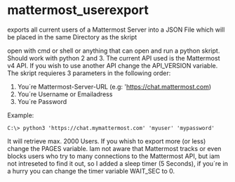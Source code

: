 # mattermost_userexport

exports all current users of a Mattermost Server into a JSON File which will be placed in the same Directory as the skript

open with cmd or shell or anything that can open and run a python skript. Should work with python 2 and 3. The current API used is the Mattermost v4 API. If you wish to use another API change the API_VERSION variable.
The skript requieres 3 parameters in the following order:

1. You´re Mattermost-Server-URL (e.g: 'https://chat.mattermost.com)
2. You´re Username or Emailadress
3. You´re Password

Example:
```
C:\> python3 'https://chat.mymattermost.com' 'myuser' 'mypassword'
```
It will retrieve max. 2000 Users. If you whish to export more (or less) change the PAGES variable. Iam not aware that Mattermost tracks or even blocks users who try to many connections to the Mattermost API, but iam not intreseted to find it out, so I added a sleep timer (5 Seconds), if you´re in a hurry you can change the timer variable WAIT_SEC to 0.
